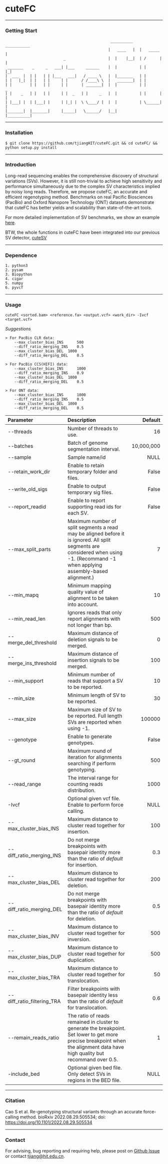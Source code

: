 # cuteFC

---
### Getting Start
	                                               __________    ___________      
	                                              |   ____   |  |   _____  |   
	                          _                   |  |    |__|  | /      | |
	 _______    _     _   ___| |___     ______    |  |          | |      |_|   
	|  ___  |  | |   | | |___   ___|   / ____ \   |  |_______   | |    
	| |   |_|  | |   | |     | |      / /____\ \  |   _______|  | | 
	| |        | |   | |     | |      | _______|  |  |          | |       _
	| |    _   | |   | |     | |  _   | |     _   |  |          | |      | |
	| |___| |  | |___| |     | |_| |  \ \____/ |  |  |          | \______| |
	|_______|  |_______|     |_____|   \______/   |__|          |__________|


---	
### Installation

	$ git clone https://github.com/tjiangHIT/cuteFC.git && cd cuteFC/ && python setup.py install 

---	
### Introduction
Long-read sequencing enables the comprehensive discovery of structural variations (SVs). However, it is still non-trivial to achieve high sensitivity and performance simultaneously due to the complex SV characteristics implied by noisy long reads. Therefore, we propose cuteFC, an accurate and efficient regenotyping method. Benchmarks on real Pacific Biosciences (PacBio) and Oxford Nanopore Technology (ONT) datasets demonstrate that cuteFC has better yields and scalability than state-of-the-art tools.

For more detailed implementation of SV benchmarks, we show an example [here](https://github.com/tjiangHIT/cuteFC/tree/master/src/documentation).

BTW, the whole functions in cuteFC have been integrated into our previous SV detector, [cuteSV](https://github.com/tjiangHIT/cuteSV)

---
### Dependence
	
	1. python3
	2. pysam
	3. Biopython
	4. cigar
	5. numpy
	6. pyvcf

---
### Usage
	cuteFC <sorted.bam> <reference.fa> <output.vcf> <work_dir> -Ivcf <target.vcf>
	
*Suggestions*

	> For PacBio CLR data:
		--max_cluster_bias_INS		500
		--diff_ratio_merging_INS	0.5
		--max_cluster_bias_DEL	1000
		--diff_ratio_merging_DEL	0.5

	> For PacBio CCS(HIFI) data:
		--max_cluster_bias_INS		1000
		--diff_ratio_merging_INS	0.9
		--max_cluster_bias_DEL	1000
		--diff_ratio_merging_DEL	0.5

	> For ONT data:
		--max_cluster_bias_INS		1000
		--diff_ratio_merging_INS	0.5
		--max_cluster_bias_DEL	1000
		--diff_ratio_merging_DEL	0.5
	
| Parameter | Description | Default |
| :------------ |:---------------|-------------:|
|--threads|Number of threads to use.| 16 |
|--batches| Batch of genome segmentation interval.|10,000,000|
|--sample| Sample name/id |NULL|
|--retain_work_dir|Enable to retain temporary folder and files.|False|
|--write_old_sigs|Enable to output temporary sig files.|False|
|--report_readid|Enable to report supporting read ids for each SV.|False|
|--max_split_parts|Maximum number of split segments a read may be aligned before it is ignored. All split segments are considered when using -1. (Recommand -1 when applying assembly-based alignment.)|7|
|--min_mapq|Minimum mapping quality value of alignment to be taken into account.|10|
|--min_read_len|Ignores reads that only report alignments with not longer than bp.|500|
|--merge_del_threshold|Maximum distance of deletion signals to be merged.|0|
|--merge_ins_threshold|Maximum distance of insertion signals to be merged.|100|
|--min_support|Minimum number of reads that support a SV to be reported.|10|
|--min_size|Minimum length of SV to be reported.|30|
|--max_size|Maximum size of SV to be reported. Full length SVs are reported when using -1.|100000|
|--genotype|Enable to generate genotypes.|False|
|--gt_round|Maximum round of iteration for alignments searching if perform genotyping.|500|
|--read_range|The interval range for counting reads distribution.|1000|
|-Ivcf|Optional given vcf file. Enable to perform force calling.|NULL|
|--max_cluster_bias_INS|Maximum distance to cluster read together for insertion.|100|
|--diff_ratio_merging_INS|Do not merge breakpoints with basepair identity more than the ratio of *default* for insertion.|0.3|
|--max_cluster_bias_DEL|Maximum distance to cluster read together for deletion.|200|
|--diff_ratio_merging_DEL|Do not merge breakpoints with basepair identity more than the ratio of *default* for deletion.|0.5|
|--max_cluster_bias_INV|Maximum distance to cluster read together for inversion.|500|
|--max_cluster_bias_DUP|Maximum distance to cluster read together for duplication.|500|
|--max_cluster_bias_TRA|Maximum distance to cluster read together for translocation.|50|
|--diff_ratio_filtering_TRA|Filter breakpoints with basepair identity less than the ratio of *default* for translocation.|0.6|
|--remain_reads_ratio|The ratio of reads remained in cluster to generate the breakpoint. Set lower to get more precise breakpoint when the alignment data have high quality but recommand over 0.5.|1|
|-include_bed|Optional given bed file. Only detect SVs in regions in the BED file.|NULL|



---
### Citation
Cao S et al. Re-genotyping structural variants through an accurate force-calling method. bioRxiv 2022.08.29.505534; doi: https://doi.org/10.1101/2022.08.29.505534
	
---
### Contact
For advising, bug reporting and requiring help, please post on [Github Issue](https://github.com/tjiangHIT/cuteFC/issues) or contact tjiang@hit.edu.cn.
